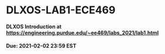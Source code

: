 # DLXOS-LAB1-ECE469
#### DLXOS Introduction at https://engineering.purdue.edu/~ee469/labs_2021/lab1.html
#### Due: 2021-02-02 23:59 EST
